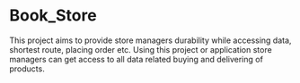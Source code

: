 # Book_Store
This project aims to provide store managers durability while accessing data, shortest route, placing order etc. Using this project or application store managers can get access to all data related buying and delivering of products.
